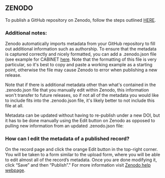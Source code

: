 ## ZENODO

To publish a GitHub repository on Zenodo, follow the steps outlined [HERE](https://docs.github.com/en/repositories/archiving-a-github-repository/referencing-and-citing-content).

### Additional notes:
Zenodo automatically imports metadata from your GitHub repository to fill out additional information such as authorship. To ensure that the metadata is captured correctly and nicely formatted, you can add a .zenodo.json file (see example for CABINET [here](https://github.com/DCAN-Labs/CABINET/blob/main/.zenodo.json). Note that the formatting of this file is very particular, so it's best to copy and paste a working example as a starting point, otherwise the file may cause Zenodo to error when publishing a new release.

Note that if there is additional metadata other than what's contained in the .zenodo.json file that you manually edit within Zenodo, this information won't transfer to future releases, so if not all of the metadata you would like to include fits into the .zenodo.json file, it's likely better to not include this file at all.

Metadata can be updated without having to re-publish under a new DOI, but it has to be done manually using the Edit button on Zenodo as opposed to pulling new information from an updated .zenodo.json file:

### How can I edit the metadata of a published record?
On the record page and click the orange Edit button in the top-right corner. You will be taken to a form similar to the upload form, where you will be able to edit almost all of the record’s metadata. Once you are done modifying it, click “Save” and then “Publish”." For more information visit [Zenodo help webpage](https://help.zenodo.org/).